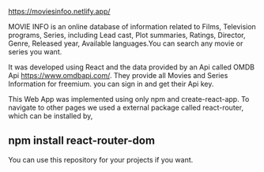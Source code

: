 https://moviesinfoo.netlify.app/


 MOVIE INFO is an online database of information related to Films, Television programs, Series, including Lead cast, Plot summaries, Ratings, Director, Genre, Released year, Available languages.You can search any movie or series you want.

It was developed using React and the data provided by an Api called  OMDB Api https://www.omdbapi.com/. They provide all Movies and Series Information for freemium. you can sign in and get their Api key.

This Web App was implemented using only npm and create-react-app. To navigate to other pages we used a external package called react-router, which can be installed by,
## npm install react-router-dom



You can use this repository for your projects if you want.



